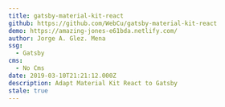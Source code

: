 ```yaml
---
title: gatsby-material-kit-react
github: https://github.com/WebCu/gatsby-material-kit-react
demo: https://amazing-jones-e61bda.netlify.com/
author: Jorge A. Glez. Mena
ssg:
  - Gatsby
cms:
  - No Cms
date: 2019-03-10T21:21:12.000Z
description: Adapt Material Kit React to Gatsby
stale: true
---
```

